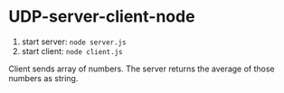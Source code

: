 # UDP-server-client-node
1. start server: `node server.js`
2. start client: `node client.js`
  

Client sends array of numbers. The server returns the average of those numbers as string.
